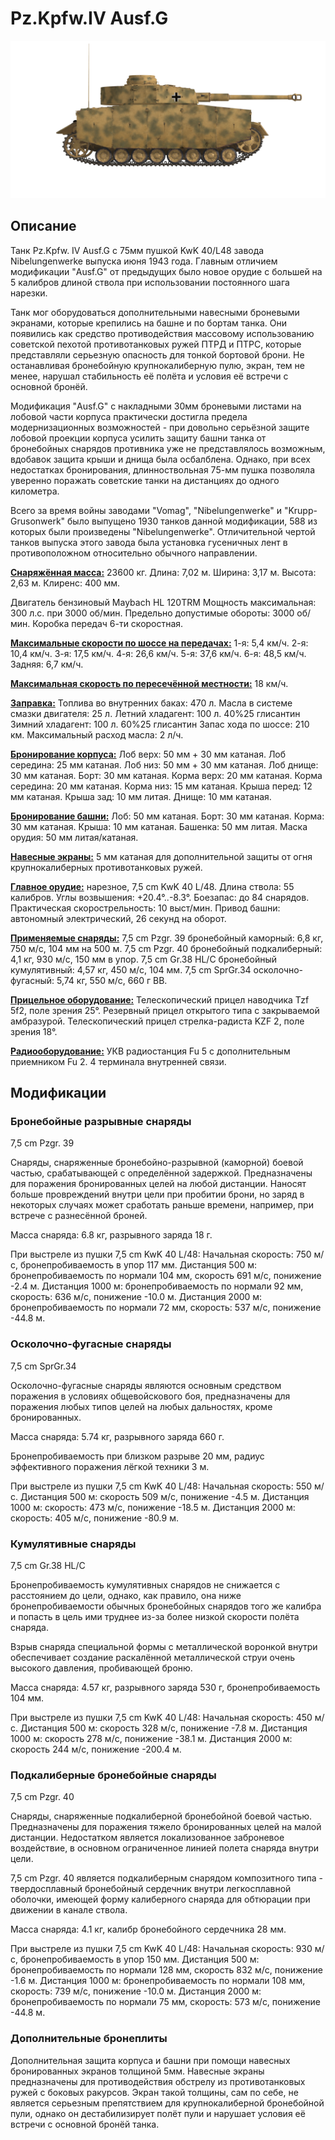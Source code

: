 # Pz.Kpfw.IV Ausf.G

![_pziv-g](../images/_pziv-g.png)

## Описание

Танк Pz.Kpfw. IV Ausf.G с 75мм пушкой KwK 40/L48 завода Nibelungenwerke выпуска июня 1943 года. Главным отличием модификации "Ausf.G" от предыдущих было новое орудие с большей на 5 калибров длиной ствола при использовании постоянного шага нарезки.

Танк мог оборудоваться дополнительными навесными броневыми экранами, которые крепились на башне и по бортам танка. Они появились как средство противодействия массовому использованию советской пехотой противотанковых ружей ПТРД и ПТРС, которые представляли серьезную опасность для тонкой бортовой брони. Не останавливая бронебойную крупнокалиберную пулю, экран, тем не менее, нарушал стабильность её полёта и условия её встречи с основной бронёй.

Модификация "Ausf.G" с накладными 30мм броневыми листами на лобовой части корпуса практически достигла предела модернизационных возможностей - при довольно серьёзной защите лобовой проекции корпуса усилить защиту башни танка от бронебойных снарядов противника уже не представлялось возможным, вдобавок защита крыши и днища была осбалблена. Однако, при всех недостатках бронирования, длинноствольная 75-мм пушка позволяла уверенно поражать советские танки на дистанциях до одного километра.

Всего за время войны заводами "Vomag", "Nibelungenwerke" и "Krupp-Grusonwerk" было выпущено 1930 танков данной модификации, 588 из которых были произведены "Nibelungenwerke". Отличительной чертой танков выпуска этого завода была установка гусеничных лент в противоположном относительно обычного направлении.

<b><u>Снаряжённая масса:</u></b> 23600 кг.
Длина: 7,02 м.
Ширина: 3,17 м.
Высота: 2,63 м.
Клиренс: 400 мм.

Двигатель бензиновый Maybach HL 120TRM
Мощность максимальная: 300 л.с. при 3000 об/мин.
Предельно допустимые обороты: 3000 об/мин.
Коробка передач 6-ти скоростная.

<b><u>Максимальные скорости по шоссе на передачах:</u></b>
1-я: 5,4 км/ч.
2-я: 10,4 км/ч.
3-я: 17,5 км/ч.
4-я: 26,6 км/ч.
5-я: 37,6 км/ч.
6-я: 48,5 км/ч.
Задняя: 6,7 км/ч.

<b><u>Максимальная скорость по пересечённой местности:</u></b> 18 км/ч.

<b><u>Заправка:</u></b>
Топлива во внутренних баках: 470 л.
Масла в системе смазки двигателя: 25 л.
Летний хладагент: 100 л. 40%25 глисантин
Зимний хладагент: 100 л. 60%25 глисантин
Запас хода по шоссе: 210 км.
Максимальный расход масла: 2 л/ч.

<b><u>Бронирование корпуса:</u></b>
Лоб верх: 50 мм + 30 мм катаная.
Лоб середина: 25 мм катаная.
Лоб низ: 50 мм + 30 мм катаная.
Лоб днище: 30 мм катаная.
Борт: 30 мм катаная.
Корма верх: 20 мм катаная.
Корма середина: 20 мм катаная.
Корма низ: 15 мм катаная.
Крыша перед: 12 мм катаная.
Крыша зад: 10 мм литая.
Днище: 10 мм катаная.

<b><u>Бронирование башни:</u></b>
Лоб: 50 мм катаная.
Борт: 30 мм катаная.
Корма: 30 мм катаная.
Крыша: 10 мм катаная.
Башенка: 50 мм литая.
Маска орудия: 50 мм литая/катаная.

<b><u>Навесные экраны:</u></b>
5 мм катаная для дополнительной защиты от огня крупнокалиберных противотанковых ружей.

<b><u>Главное орудие:</u></b> нарезное, 7,5 cm KwK 40 L/48.
Длина ствола: 55 калибров.
Углы возвышения: +20.4°..-8.3°.
Боезапас: до 84 снарядов.
Практическая скорострельность: 10 выст/мин.
Привод башни: автономный электрический, 26 секунд на оборот.

<b><u>Применяемые снаряды:</u></b>
7,5 cm Pzgr. 39 бронебойный каморный: 6,8 кг, 750 м/с, 104 мм на 500 м.
7,5 cm Pzgr. 40 бронебойный подкалиберный: 4,1 кг, 930 м/с, 150 мм в упор.
7,5 cm Gr.38 HL/С бронебойный кумулятивный: 4,57 кг, 450 м/с, 104 мм.
7,5 cm SprGr.34 осколочно-фугасный: 5,74 кг, 550 м/с, 660 г ВВ.

<b><u>Прицельное оборудование:</u></b>
Телескопический прицел наводчика Tzf 5f2, поле зрения 25°.
Резервный прицел открытого типа с закрываемой амбразурой.
Телескопический прицел стрелка-радиста KZF 2, поле зрения 18°.

<b><u>Радиооборудование:</u></b>
УКВ радиостанция Fu 5 с дополнительным приемником Fu 2.
4 терминала внутренней связи.

## Модификации

### Бронебойные разрывные снаряды

7,5 cm Pzgr. 39

Снаряды, снаряженные бронебойно-разрывной (каморной) боевой частью, срабатывающей с определённой задержкой. Предназначены для поражения бронированных целей на любой дистанции. Наносят больше провреждений внутри цели при пробитии брони, но заряд в некоторых случаях может сработать раньше времени, например, при встрече с разнесённой броней.

Масса снаряда: 6.8 кг, разрывного заряда 18 г.

При выстреле из пушки 7,5 cm KwK 40 L/48:
Начальная скорость: 750 м/с, бронепробиваемость в упор 117 мм.
Дистанция 500 м: бронепробиваемость по нормали 104 мм, скорость 691 м/с, понижение -2.4 м.
Дистанция 1000 м: бронепробиваемость по нормали 92 мм, скорость: 636 м/с, понижение -10.0 м.
Дистанция 2000 м: бронепробиваемость по нормали 72 мм, скорость: 537 м/с, понижение -44.8 м.
### Осколочно-фугасные снаряды

7,5 cm SprGr.34

Осколочно-фугасные снаряды являются основным средством поражения в условиях общевойскового боя, предназначены для поражения любых типов целей на любых дальностях, кроме бронированных.

Масса снаряда: 5.74 кг, разрывного заряда 660 г.

Бронепробиваемость при близком разрыве 20 мм, радиус эффективного поражения лёгкой техники 3 м.

При выстреле из пушки 7,5 cm KwK 40 L/48:
Начальная скорость: 550 м/с.
Дистанция 500 м: скорость 509 м/с, понижение -4.5 м.
Дистанция 1000 м: скорость: 473 м/с, понижение -18.5 м.
Дистанция 2000 м: скорость: 405 м/с, понижение -80.9 м.
### Кумулятивные снаряды

7,5 cm Gr.38 HL/С

Бронепробиваемость кумулятивных снарядов не снижается с расстоянием до цели, однако, как правило, она ниже бронепробиваемости обычных бронебойных снарядов того же калибра и попасть в цель ими труднее из-за более низкой скорости полёта снаряда.

Взрыв снаряда специальной формы с металлической воронкой внутри обеспечивает создание раскалённой металлической струи очень высокого давления, пробивающей броню.

Масса снаряда: 4.57 кг, разрывного заряда 530 г, бронепробиваемость 104 мм.

При выстреле из пушки 7,5 cm KwK 40 L/48:
Начальная скорость: 450 м/с.
Дистанция 500 м: скорость 328 м/с, понижение -7.8 м.
Дистанция 1000 м: скорость 278 м/с, понижение -38.1 м.
Дистанция 2000 м: скорость 244 м/с, понижение -200.4 м.
### Подкалиберные бронебойные снаряды

7,5 cm Pzgr. 40

Снаряды, снаряженные подкалиберной бронебойной боевой частью. Предназначены для поражения тяжело бронированных целей на малой дистанции. Недостатком является локализованное заброневое воздействие, в основном ограниченное линией полета снаряда внутри цели.

7,5 cm Pzgr. 40 является подкалиберным снарядом композитного типа - твердосплавный бронебойный сердечник внутри легкосплавной оболочки, имеющей форму калиберного снаряда для обтюрации при движении в канале ствола.

Масса снаряда: 4.1 кг, калибр бронебойного сердечника 28 мм.

При выстреле из пушки 7,5 cm KwK 40 L/48:
Начальная скорость: 930 м/с, бронепробиваемость в упор 150 мм.
Дистанция 500 м: бронепробиваемость по нормали 128 мм, скорость 832 м/с, понижение -1.6 м.
Дистанция 1000 м: бронепробиваемость по нормали 108 мм, скорость: 739 м/с, понижение -10.0 м.
Дистанция 2000 м: бронепробиваемость по нормали 75 мм, скорость: 573 м/с, понижение -44.8 м.
### Дополнительные бронеплиты

Дополнительная защита корпуса и башни при помощи навесных бронированных экранов толщиной 5мм.
Навесные экраны предназначены для противодействия обстрелу из противотанковых ружей с боковых ракурсов. Экран такой толщины, сам по себе, не является серьезным препятствием для крупнокалиберной бронебойной пули, однако он дестабилизирует полёт пули и нарушает условия её встречи с основной бронёй танка.